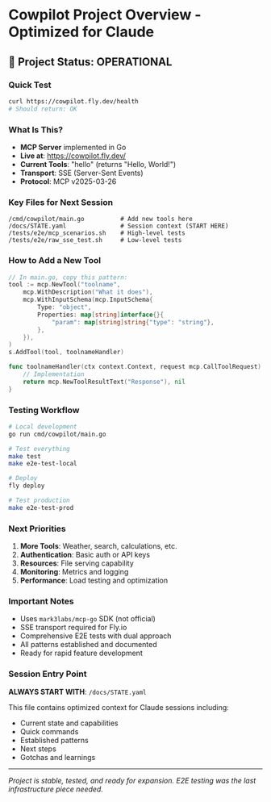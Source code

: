# Cowpilot Project Overview - Optimized for Claude

## 🚀 Project Status: OPERATIONAL

### Quick Test
```bash
curl https://cowpilot.fly.dev/health
# Should return: OK
```

### What Is This?
- **MCP Server** implemented in Go
- **Live at**: https://cowpilot.fly.dev/
- **Current Tools**: "hello" (returns "Hello, World!")
- **Transport**: SSE (Server-Sent Events)
- **Protocol**: MCP v2025-03-26

### Key Files for Next Session
```
/cmd/cowpilot/main.go          # Add new tools here
/docs/STATE.yaml               # Session context (START HERE)
/tests/e2e/mcp_scenarios.sh    # High-level tests
/tests/e2e/raw_sse_test.sh     # Low-level tests
```

### How to Add a New Tool
```go
// In main.go, copy this pattern:
tool := mcp.NewTool("toolname",
    mcp.WithDescription("What it does"),
    mcp.WithInputSchema(mcp.InputSchema{
        Type: "object",
        Properties: map[string]interface{}{
            "param": map[string]string{"type": "string"},
        },
    }),
)
s.AddTool(tool, toolnameHandler)

func toolnameHandler(ctx context.Context, request mcp.CallToolRequest) (*mcp.CallToolResult, error) {
    // Implementation
    return mcp.NewToolResultText("Response"), nil
}
```

### Testing Workflow
```bash
# Local development
go run cmd/cowpilot/main.go

# Test everything
make test
make e2e-test-local

# Deploy
fly deploy

# Test production
make e2e-test-prod
```

### Next Priorities
1. **More Tools**: Weather, search, calculations, etc.
2. **Authentication**: Basic auth or API keys
3. **Resources**: File serving capability
4. **Monitoring**: Metrics and logging
5. **Performance**: Load testing and optimization

### Important Notes
- Uses `mark3labs/mcp-go` SDK (not official)
- SSE transport required for Fly.io
- Comprehensive E2E tests with dual approach
- All patterns established and documented
- Ready for rapid feature development

### Session Entry Point
**ALWAYS START WITH**: `/docs/STATE.yaml`

This file contains optimized context for Claude sessions including:
- Current state and capabilities
- Quick commands
- Established patterns
- Next steps
- Gotchas and learnings

---
*Project is stable, tested, and ready for expansion. E2E testing was the last infrastructure piece needed.*